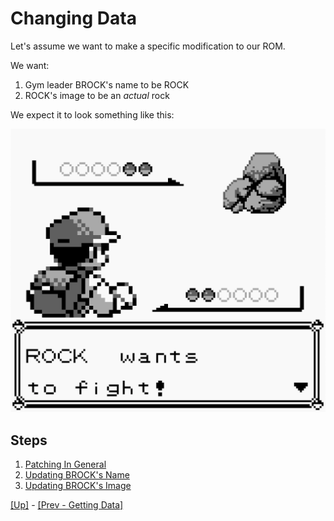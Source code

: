 # Changing Data

Let's assume we want to make a specific modification to our ROM.

We want:

1) Gym leader BROCK's name to be ROCK
2) ROCK's image to be an _actual_ rock

We expect it to look something like this:

![Brock Rock](../img/brock-rock.png)

## Steps

1) [Patching In General](./01-patching-in-general/index.md)
2) [Updating BROCK's Name](./02-updating-brocks-name/index.md)
3) [Updating BROCK's Image](./03-updating-brocks-image/index.md)

[[Up]](../index.md) - [[Prev - Getting Data]](../04-getting-data/index.md)
